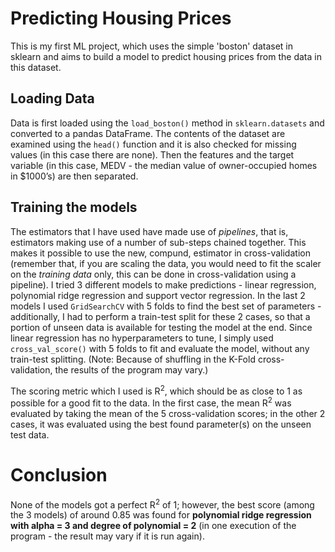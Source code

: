 # Predicting Housing Prices
This is my first ML project, which uses the simple 'boston' dataset in sklearn and aims to build a model to predict housing prices from the data in this dataset.

## Loading Data
Data is first loaded using the `load_boston()` method in `sklearn.datasets` and converted to a pandas DataFrame. The contents of the dataset are examined using the `head()` function and it is also checked for missing values (in this case there are none). Then the features and the target variable (in this case, MEDV - the median value of owner-occupied homes in $1000’s) are then separated.

## Training the models
The estimators that I have used have made use of *pipelines*, that is, estimators making use of a number of sub-steps chained together. This makes it possible to use the new, compund, estimator in cross-validation (remember that, if you are scaling the data, you would need to fit the scaler on the *training data* only, this can be done in cross-validation using a pipeline). I tried 3 different models to make predictions - linear regression, polynomial ridge regression and support vector regression. In the last 2 models I used `GridSearchCV` with 5 folds to find the best set of parameters - additionally, I had to perform a train-test split for these 2 cases, so that a portion of unseen data is available for testing the model at the end. Since linear regression has no hyperparameters to tune, I simply used `cross_val_score()` with 5 folds to fit and evaluate the model, without any train-test splitting. (Note: Because of shuffling in the K-Fold cross-validation, the results of the program may vary.)

The scoring metric which I used is R<sup>2</sup>, which should be as close to 1 as possible for a good fit to the data. In the first case, the mean R<sup>2</sup> was evaluated by taking the mean of the 5 cross-validation scores; in the other 2 cases, it was evaluated using the best found parameter(s) on the unseen test data.

# Conclusion
None of the models got a perfect R<sup>2</sup> of 1; however, the best score (among the 3 models) of around 0.85 was found for **polynomial ridge regression with alpha = 3 and degree of polynomial = 2** (in one execution of the program - the result may vary if it is run again).
